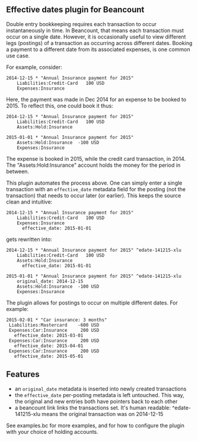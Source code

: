 Effective dates plugin for Beancount
------------------------------------

Double entry bookkeeping requires each transaction to occur instantaneously in time. In
Beancount, that means each transaction must occur on a single date. However, it is
occasionally useful to view different legs (postings) of a transaction as occurring
across different dates. Booking a payment to a different date from its associated
expenses, is one common use case.

For example, consider:

````
2014-12-15 * "Annual Insurance payment for 2015"
    Liabilities:Credit-Card   100 USD
    Expenses:Insurance
````

Here, the payment was made in Dec 2014 for an expense to be booked to 2015. To reflect
this, one could book it thus:

````
2014-12-15 * "Annual Insurance payment for 2015"
    Liabilities:Credit-Card   100 USD
    Assets:Hold:Insurance

2015-01-01 * "Annual Insurance payment for 2015"
    Assets:Hold:Insurance  -100 USD
    Expenses:Insurance
````

The expense is booked in 2015, while the credit card transaction, in 2014. The
"Assets:Hold:Insurance" account holds the money for the period in between.

This plugin automates the process above. One can simply enter a single transaction with
an `effective_date` metadata field for the posting (not the transaction) that needs to
occur later (or earlier). This keeps the source clean and intuitive:

````
2014-12-15 * "Annual Insurance payment for 2015"
    Liabilities:Credit-Card   100 USD
    Expenses:Insurance
      effective_date: 2015-01-01
````
gets rewritten into:
````
2014-12-15 * "Annual Insurance payment for 2015" ^edate-141215-xlu
    Liabilities:Credit-Card   100 USD
    Assets:Hold:Insurance
      effective_date: 2015-01-01

2015-01-01 * "Annual Insurance payment for 2015" ^edate-141215-xlu
    original_date: 2014-12-15
    Assets:Hold:Insurance  -100 USD
    Expenses:Insurance
````

The plugin allows for postings to occur on multiple different dates. For example:

````
2015-02-01 * "Car insurance: 3 months"
 Liabilities:Mastercard    -600 USD
 Expenses:Car:Insurance     200 USD
   effective_date: 2015-03-01
 Expenses:Car:Insurance     200 USD
   effective_date: 2015-04-01
 Expenses:Car:Insurance     200 USD
   effective_date: 2015-05-01
````


## Features
- an `original_date` metadata is inserted into newly created transactions
- the `effective_date` per-posting metadata is left untouched. This way, the original
  and new entries both have pointers back to each other
- a beancount link links the transactions set. It's human readable: ^edate-141215-xlu
  means the original transaction was on 2014-12-15

See examples.bc for more examples, and for how to configure the plugin with your choice
of holding accounts.

